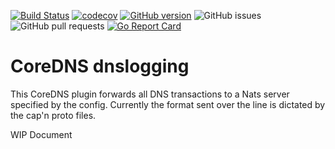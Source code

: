 [![Build Status](https://travis-ci.org/tomsanbear/dnslogging.svg?branch=master)](https://travis-ci.org/tomsanbear/dnslogging) [![codecov](https://codecov.io/gh/tomsanbear/dnslogging/branch/master/graph/badge.svg)](https://codecov.io/gh/tomsanbear/dnslogging) [![GitHub version](https://badge.fury.io/gh/tomsanbear%2Fdnslogging.svg)](https://badge.fury.io/gh/tomsanbear%2Fdnslogging) ![GitHub issues](https://img.shields.io/github/issues/tomsanbear/dnslogging.svg) ![GitHub pull requests](https://img.shields.io/github/issues-pr/tomsanbear/dnslogging.svg) [![Go Report Card](https://goreportcard.com/badge/github.com/tomsanbear/dnslogging)](https://goreportcard.com/report/github.com/tomsanbear/dnslogging)

# CoreDNS dnslogging

This CoreDNS plugin forwards all DNS transactions to a Nats server specified by the config. Currently the format sent over the line is dictated by the cap'n proto files.

WIP Document